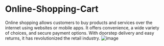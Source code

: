 # Online-Shopping-Cart
Online shopping allows customers to buy products and services over the internet using websites or mobile apps. It offers convenience, a wide variety of choices, and secure payment options. With doorstep delivery and easy returns, it has revolutionized the retail industry.
![image](https://github.com/user-attachments/assets/f132efdb-8128-4f35-95d1-4e865e189956)

